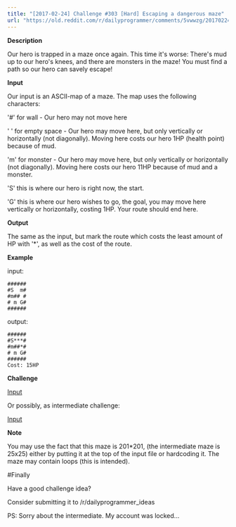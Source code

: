 ```yaml
---
title: "[2017-02-24] Challenge #303 [Hard] Escaping a dangerous maze"
url: "https://old.reddit.com/r/dailyprogrammer/comments/5vwwzg/20170224_challenge_303_hard_escaping_a_dangerous/"
---
```


**Description**

Our hero is trapped in a maze once again. This time it's worse: There's mud up to our hero's knees, and there are monsters in the maze!
You must find a path so our hero can savely escape!

**Input**

Our input is an ASCII-map of a maze. The map uses the following characters:

'#' for wall - Our hero may not move here

' ' for empty space - Our hero may move here,  but only vertically or horizontally (not diagonally). Moving here costs our hero 1HP (health point) because of mud.

'm' for monster - Our hero may move here, but only vertically or horizontally (not diagonally). Moving here costs our hero 11HP because of mud and a monster.

'S' this is where our hero is right now, the start.

'G' this is where our hero wishes to go, the goal, you may move here vertically or horizontally, costing 1HP. Your route should end here.

**Output**

The same as the input, but mark the route which costs the least amount of HP with '*', as well as the cost of the route.

**Example**

input:

    ######
    #S  m#
    #m## #
    # m G#
    ######

output:

    ######
    #S***#
    #m##*#
    # m G#
    ######
    Cost: 15HP

**Challenge**

[Input](https://gist.githubusercontent.com/Uwila/e3699bc26149d2b575c5/raw/a493af3066422cb3673182d969b36a58cf653cf5/data.in) 

Or possibly, as intermediate challenge:

[Input](https://gist.githubusercontent.com/Uwila/2820f86e9ff0ddfb5627/raw/572b6e0fbf821d5809f520a6d4e50c8841b38169/intermediate.in)

**Note**

You may use the fact that this maze is 201*201, (the intermediate maze is 25x25) either by putting it at the top of the input file or hardcoding it. The maze may contain loops (this is intended).


#Finally

Have a good challenge idea?

Consider submitting it to /r/dailyprogrammer_ideas 

PS: Sorry about the intermediate. My account was locked...